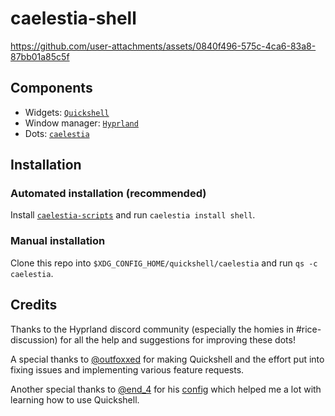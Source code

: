 # caelestia-shell

https://github.com/user-attachments/assets/0840f496-575c-4ca6-83a8-87bb01a85c5f

## Components

- Widgets: [`Quickshell`](https://quickshell.outfoxxed.me/)
- Window manager: [`Hyprland`](https://hyprland.org/)
- Dots: [`caelestia`](https://github.com/caelestia-dots/)

## Installation

### Automated installation (recommended)

Install [`caelestia-scripts`](https://github.com/caelestia-dots/scripts/) and run `caelestia install shell`.

### Manual installation

Clone this repo into `$XDG_CONFIG_HOME/quickshell/caelestia` and run `qs -c caelestia`.

## Credits

Thanks to the Hyprland discord community (especially the homies in #rice-discussion) for all the help and suggestions
for improving these dots!

A special thanks to [@outfoxxed](https://github.com/outfoxxed/) for making Quickshell and the effort put into fixing issues
and implementing various feature requests.

Another special thanks to [@end_4](https://github.com/end-4/) for his [config](https://github.com/end-4/dots-hyprland)
which helped me a lot with learning how to use Quickshell.
